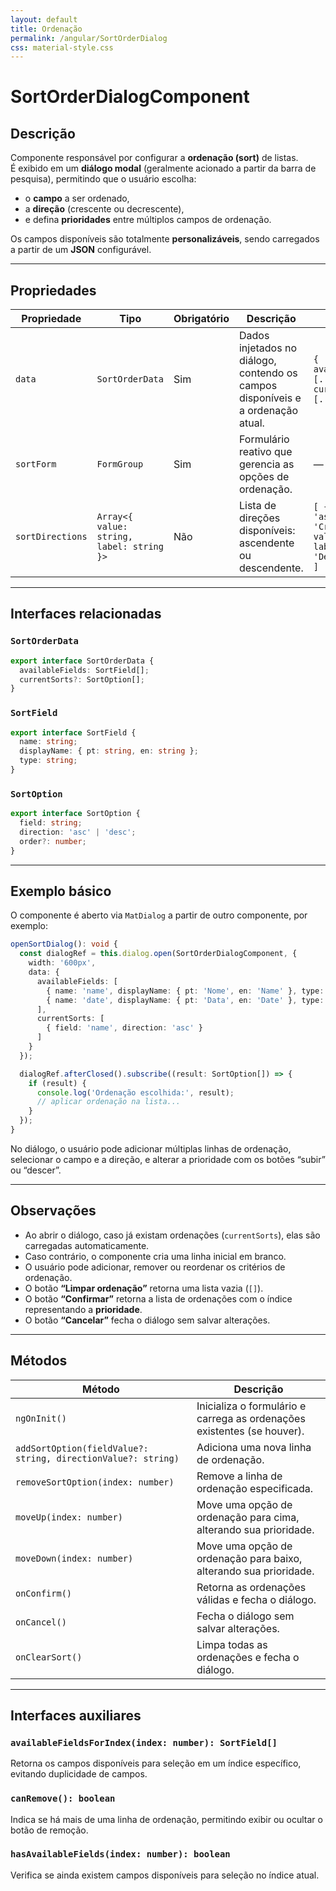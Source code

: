 ```yaml
---
layout: default
title: Ordenação
permalink: /angular/SortOrderDialog
css: material-style.css
---
```


# SortOrderDialogComponent

## Descrição  
Componente responsável por configurar a **ordenação (sort)** de listas.  
É exibido em um **diálogo modal** (geralmente acionado a partir da barra de pesquisa), permitindo que o usuário escolha:  

- o **campo** a ser ordenado,  
- a **direção** (crescente ou decrescente),  
- e defina **prioridades** entre múltiplos campos de ordenação.  

Os campos disponíveis são totalmente **personalizáveis**, sendo carregados a partir de um **JSON** configurável.

---

## Propriedades

| Propriedade | Tipo | Obrigatório | Descrição | Exemplo |
|--------------|------|--------------|------------|----------|
| `data` | `SortOrderData` | Sim | Dados injetados no diálogo, contendo os campos disponíveis e a ordenação atual. | `{ availableFields: [...], currentSorts: [...] }` |
| `sortForm` | `FormGroup` | Sim | Formulário reativo que gerencia as opções de ordenação. | — |
| `sortDirections` | `Array<{ value: string, label: string }>` | Não | Lista de direções disponíveis: ascendente ou descendente. | `[ { value: 'asc', label: 'Crescente' }, { value: 'desc', label: 'Decrescente' } ]` |

---

## Interfaces relacionadas

### `SortOrderData`
```typescript
export interface SortOrderData {
  availableFields: SortField[];
  currentSorts?: SortOption[];
}
```

### `SortField`
```typescript
export interface SortField {
  name: string;
  displayName: { pt: string, en: string };
  type: string;
}
```

### `SortOption`
```typescript
export interface SortOption {
  field: string;
  direction: 'asc' | 'desc';
  order?: number;
}
```

---

## Exemplo básico

O componente é aberto via `MatDialog` a partir de outro componente, por exemplo:

```typescript
openSortDialog(): void {
  const dialogRef = this.dialog.open(SortOrderDialogComponent, {
    width: '600px',
    data: {
      availableFields: [
        { name: 'name', displayName: { pt: 'Nome', en: 'Name' }, type: 'string' },
        { name: 'date', displayName: { pt: 'Data', en: 'Date' }, type: 'date' }
      ],
      currentSorts: [
        { field: 'name', direction: 'asc' }
      ]
    }
  });

  dialogRef.afterClosed().subscribe((result: SortOption[]) => {
    if (result) {
      console.log('Ordenação escolhida:', result);
      // aplicar ordenação na lista...
    }
  });
}
```

No diálogo, o usuário pode adicionar múltiplas linhas de ordenação, selecionar o campo e a direção, e alterar a prioridade com os botões “subir” ou “descer”.

---

## Observações

- Ao abrir o diálogo, caso já existam ordenações (`currentSorts`), elas são carregadas automaticamente.  
- Caso contrário, o componente cria uma linha inicial em branco.  
- O usuário pode adicionar, remover ou reordenar os critérios de ordenação.  
- O botão **“Limpar ordenação”** retorna uma lista vazia (`[]`).  
- O botão **“Confirmar”** retorna a lista de ordenações com o índice representando a **prioridade**.  
- O botão **“Cancelar”** fecha o diálogo sem salvar alterações.

---

## Métodos

| Método | Descrição |
|--------|------------|
| `ngOnInit()` | Inicializa o formulário e carrega as ordenações existentes (se houver). |
| `addSortOption(fieldValue?: string, directionValue?: string)` | Adiciona uma nova linha de ordenação. |
| `removeSortOption(index: number)` | Remove a linha de ordenação especificada. |
| `moveUp(index: number)` | Move uma opção de ordenação para cima, alterando sua prioridade. |
| `moveDown(index: number)` | Move uma opção de ordenação para baixo, alterando sua prioridade. |
| `onConfirm()` | Retorna as ordenações válidas e fecha o diálogo. |
| `onCancel()` | Fecha o diálogo sem salvar alterações. |
| `onClearSort()` | Limpa todas as ordenações e fecha o diálogo. |

---

## Interfaces auxiliares

### `availableFieldsForIndex(index: number): SortField[]`
Retorna os campos disponíveis para seleção em um índice específico, evitando duplicidade de campos.

### `canRemove(): boolean`
Indica se há mais de uma linha de ordenação, permitindo exibir ou ocultar o botão de remoção.

### `hasAvailableFields(index: number): boolean`
Verifica se ainda existem campos disponíveis para seleção no índice atual.
